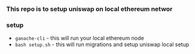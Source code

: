### This repo is to setup uniswap on local ethereum networ

### setup

- `ganache-cli` - this will run your local ethereum node
- `bash setup.sh` - this will run migrations and setup uniswap local setup

